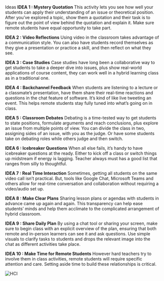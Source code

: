 Ideas
**IDEA 1 : Mystery Quotation**
This activity lets you see how well your students can apply their understanding of an issue or theoretical position. After you’ve explored a topic, show them a quotation and their task is to figure out the point of view behind the quotation and explain it. Make sure remote students have equal opportunity to take part.


**IDEA 2 : Video Reflections**
Using video in the classroom takes advantage of a communication style. You can also have students record themselves as they give a presentation or practice a skill, and then reflect on what they see.


**IDEA 3 : Case Studies**
Case studies have long been a collaborative way to get students to take a deeper dive into issues, plus show real-world applications of course content, they can work well in a hybrid learning class as in a traditional one.


**IDEA 4 : Backchannel Feedback**
When students are listening to a lecture or a classmate’s presentation, have them share their real-time reactions and questions in the chat feature of software. It’s kind of like live tweeting an event. This helps remote students stay fully tuned into what’s going on in class.


**IDEA 5 : Classroom Debates**
Debating is a time-tested way to get students to state positions, formulate arguments and reach conclusions, plus explore an issue from multiple points of view. You can divide the class in two, assigning sides of an issue, with you as the judge. Or have some students take on debating roles while others judge and then switch.


**IDEA 6 : Icebreaker Questions**
When all else fails, it’s handy to have icebreaker questions at the ready. Either to kick off a class or switch things up midstream if energy is lagging. Teacher always must has a good list that ranges from silly to thoughtful. 


**IDEA 7 : Real Time Interaction**
Sometimes, getting all students on the same video call isn’t practical. But, tools like Google Chat, Microsoft Teams and others allow for real-time conversation and collaboration without requiring a video/audio set up.

**IDEA 8 : Make Clear Plans**
Sharing lesson plans or agendas with students in advance came up again and again. This transparency can help ease students’ minds and help them acclimate to the complicated arrangement of hybrid classroom.


**IDEA 9 : Share Daily Plan**
By using a chat tool or sharing your screen, make sure to begin class with an explicit overview of the plan, ensuring that both remote and in-person learners can see it and ask questions. Use simple visuals to clarify tasks to students and drops the relevant image into the chat as different activities take place.


**IDEA 10 : Make Time for Remote Students**
However hard teachers try to involve them in class activities, remote students will require specific attention and care. Setting aside time to build these relationships is critical.

![HCI](https://user-images.githubusercontent.com/88948313/147513351-0fe39ae2-0d9f-4406-a365-629671420797.PNG)
